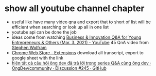 # show all youtube channel chapter

- useful like have many video qna and export that to short of list will be efficient when searching or look up all in one list
- youtube api can be done the job 
- ideas come from watching [Business & Innovation Q&A for Young Entrepreneurs & Others (Mar. 3, 2021) - YouTube](https://www.youtube.com/watch?v=IunuWQozTCU&list=PLxn-kpJHbPx0UJceDNIMUAcjYGYFnW8yo&index=41) 45 QnA video from [Stephen Wolfram](Stephen%20Wolfram.md)
- [Chrome Web Store - Extensions](https://chrome.google.com/webstore/detail/youtube-transcript-search/eeebipnojmgobognppffkenhdoidendi) download all transcript, export to google sheet with the link 
- [hiện tất cả câu hỏi ông dev đã trả lời trong series Q&A cùng ông dev · OngDev/community · Discussion #245 · GitHub](https://github.com/OngDev/community/discussions/245)